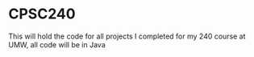 # CPSC240
This will hold the code for all projects I completed for my 240 course at UMW, all code will be in Java
